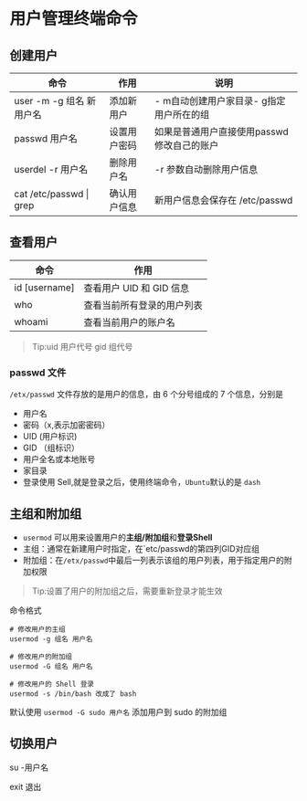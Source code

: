 # 用户管理终端命令

## 创建用户

| 命令 | 作用 | 说明 |
| ---- | ---- | ---- |
| user -m -g 组名 新用户名|添加新用户|- m自动创建用户家目录- g指定用户所在的组|
|passwd 用户名|设置用户密码|如果是普通用户直接使用passwd修改自己的账户|
|userdel -r 用户名|删除用户名|-r 参数自动删除用户信息|
|cat /etc/passwd &#124; grep|确认用户信息|新用户信息会保存在 /etc/passwd|

## 查看用户

| 命令| 作用|
|---|---|
|id [username]|查看用户 UID 和 GID 信息|
|who|查看当前所有登录的用户列表|
|whoami|查看当前用户的账户名|

>Tip:uid 用户代号 gid 组代号

### passwd 文件

`/etx/passwd` 文件存放的是用户的信息，由 6 个分号组成的 7 个信息，分别是

- 用户名
- 密码（x,表示加密密码）
- UID (用户标识)
- GID （组标识）
- 用户全名或本地账号
- 家目录
- 登录使用 Sell,就是登录之后，使用终端命令，`Ubuntu`默认的是 `dash`

## 主组和附加组

- `usermod` 可以用来设置用户的**主组/附加组**和**登录Shell**
- 主组：通常在新建用户时指定，在`etc/passwd的第四列GID对应组
- 附加组：在`/etx/passwd`中最后一列表示该组的用户列表，用于指定用户的附加权限

>Tip:设置了用户的附加组之后，需要重新登录才能生效

命令格式

```
# 修改用户的主组
usermod -g 组名 用户名

# 修改用户的附加组
usermod -G 组名 用户名

# 修改用户的 Shell 登录
usermod -s /bin/bash 改成了 bash
```

默认使用 `usermod -G sudo 用户名` 添加用户到 sudo 的附加组

## 切换用户

su -用户名

exit 退出